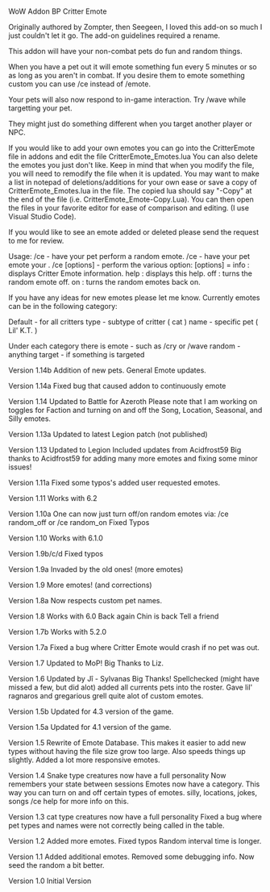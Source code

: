 #
WoW Addon BP Critter Emote

Originally authored by Zompter, then Seegeen, I loved this add-on so much I just couldn't let it go.  The add-on guidelines required a rename. 

This addon will have your non-combat pets do fun and random things. 

When you have a pet out it will emote something fun every 5 minutes or so as long as you aren't in combat.  If you desire them to emote something custom you can use /ce instead of /emote.

Your pets will also now respond to in-game interaction.  Try /wave while targetting your pet.

They might just do something different when you target another player or NPC.

If you would like to add your own emotes you can go into the CritterEmote file in addons and edit the file CritterEmote_Emotes.lua You can also delete the emotes you just don't like. Keep in mind that when you modify the file, you will need to remodify the file when it is updated. You may want to make a list in notepad of deletions/additions for your own ease or save a copy of CritterEmote_Emotes.lua in the file. The copied lua should say "-Copy" at the end of the file (i.e. CritterEmote_Emote-Copy.Lua). You can then open the files in your favorite editor for ease of comparison and editing. (I use Visual Studio Code).

If you would like to see an emote added or deleted please send the request to me for review. 

Usage:
/ce - have your pet perform a random emote.
/ce <message> - have your pet emote your <message>.
/ce [options] - perform the various option:
[options] =
info  : displays Critter Emote information.
help  : displays this help.
off   : turns the random emote off.
on    : turns the random emotes back on.

If you have any ideas for new emotes please let me know.
Currently emotes can be in the following category:

Default - for all critters
type - subtype of critter ( cat )
name - specific pet ( Lil' K.T. )

Under each category there is 
emote - such as /cry or /wave
random - anything
target - if something is targeted

Version 1.14b
Addition of new pets. General Emote updates.

Version 1.14a
Fixed bug that caused addon to continuously emote

Version 1.14
Updated to Battle for Azeroth
Please note that I am working on toggles for Faction and turning on and off the Song, Location, Seasonal, and Silly emotes.  

Version 1.13a
Updated to latest Legion patch (not published)

Version 1.13
Updated to Legion
Included updates from Acidfrost59
Big thanks to Acidfrost59 for adding many more emotes and fixing some minor issues!

Version 1.11a
Fixed some typos's added user requested emotes.

Version 1.11
Works with 6.2

Version 1.10a
One can now just turn off/on random emotes via: /ce random_off or /ce random_on
Fixed Typos

Version 1.10
Works with 6.1.0

Version 1.9b/c/d
Fixed typos

Version 1.9a
Invaded by the old ones!
(more emotes)

Version 1.9
More emotes! (and corrections)

Version 1.8a
Now respects custom pet names.

Version 1.8
Works with 6.0
Back again Chin is back Tell a friend

Version 1.7b
Works with 5.2.0

Version 1.7a
Fixed a bug where Critter Emote would crash if no pet was out.

Version 1.7
Updated to MoP!
Big Thanks to Liz.

Version 1.6
Updated by Jî - Sylvanas
Big Thanks!
Spellchecked (might have missed a few, but did alot) added all currents pets into the roster. Gave lil' ragnaros and gregarious grell quite alot of custom emotes.

Version 1.5b
Updated for 4.3 version of the game.

Version 1.5a
Updated for 4.1 version of the game.

Version 1.5
Rewrite of Emote Database.  This makes it easier to add new types without having the file size grow too large.  Also speeds things up slightly.
Added a lot more responsive emotes.

Version 1.4
Snake type creatures now have a full personality
Now remembers your state between sessions
Emotes now have a category.  This way you can turn on and off certain types of emotes.
silly, locations, jokes, songs
/ce help for more info on this.

Version 1.3
cat type creatures now have a full personality
Fixed a bug where pet types and names were not correctly being called in the table.

Version 1.2
Added more emotes.
Fixed typos
Random interval time is longer.

Version 1.1
Added additional emotes.
Removed some debugging info.
Now seed the random a bit better.

Version 1.0
Initial Version
